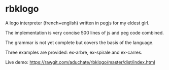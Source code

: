 # rbklogo

A logo interpreter (french+english) written in pegjs for my eldest girl. 

The implementation is very concise 500 lines of js and peg code combined.

The grammar is not yet complete but covers the basis of the language.

Three examples are provided: ex-arbre, ex-spirale and ex-carres.

Live demo: https://rawgit.com/aduchate/rbklogo/master/dist/index.html
